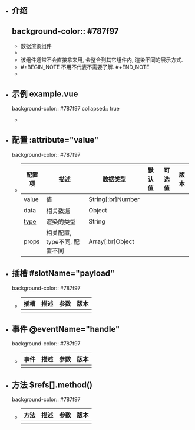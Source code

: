 - ## 介绍
  background-color:: #787f97
	-
	- 数据渲染组件
	-
	- 该组件通常不会直接拿来用, 会整合到其它组件内, 渲染不同的展示方式.
	- #+BEGIN_NOTE
	  不用不代表不需要了解. 
	  #+END_NOTE
	-
- ## 示例 example.vue
  background-color:: #787f97
  collapsed:: true
	- ``` vue
	  ```
- ## 配置 :attribute="value"
  background-color:: #787f97
	- | 配置项 | 描述 | 数据类型 | 默认值 | 可选值 | 版本 |
	  |--|--|--|--|--|--|
	  |value|值|String[:br]Number||||
	  |data|相关数据|Object||||
	  |[type](myDataStyle/type)|渲染的类型|String||||
	  |props|相关配置, type不同, 配置不同|Array[:br]Object||||
- ## 插槽 \#slotName="payload"
  background-color:: #787f97
	- | 插槽 | 描述 | 参数 | 版本 |
	  |---|---|---|---|
	  |||||
- ## 事件 @eventName="handle"
  background-color:: #787f97
	- | 事件 | 描述 | 参数 | 版本 |
	  |---|---|---|---|
	  |||||
- ## 方法 $refs[].method()
  background-color:: #787f97
	- | 方法 | 描述 | 参数 | 版本 |
	  |---|---|---|---|
	  |||||